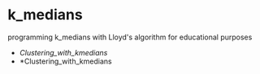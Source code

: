 # k_medians
programming k_medians with Lloyd's algorithm for educational purposes

* *Clustering_with_kmedians* 
* *Clustering_with_kmedians
